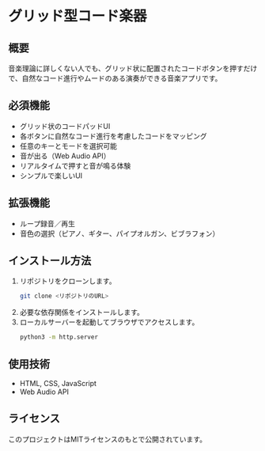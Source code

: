 # グリッド型コード楽器

## 概要
音楽理論に詳しくない人でも、グリッド状に配置されたコードボタンを押すだけで、自然なコード進行やムードのある演奏ができる音楽アプリです。

## 必須機能
- グリッド状のコードパッドUI
- 各ボタンに自然なコード進行を考慮したコードをマッピング
- 任意のキーとモードを選択可能
- 音が出る（Web Audio API）
- リアルタイムで押すと音が鳴る体験
- シンプルで楽しいUI

## 拡張機能
- ループ録音／再生
- 音色の選択（ピアノ、ギター、パイプオルガン、ビブラフォン）

## インストール方法
1. リポジトリをクローンします。
   ```bash
   git clone <リポジトリのURL>
   ```
2. 必要な依存関係をインストールします。
3. ローカルサーバーを起動してブラウザでアクセスします。
   ```bash
   python3 -m http.server
   ```

## 使用技術
- HTML, CSS, JavaScript
- Web Audio API

## ライセンス
このプロジェクトはMITライセンスのもとで公開されています。 